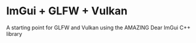# ImGui + GLFW + Vulkan


A starting point  for GLFW and Vulkan using the AMAZING Dear ImGui C++ library
